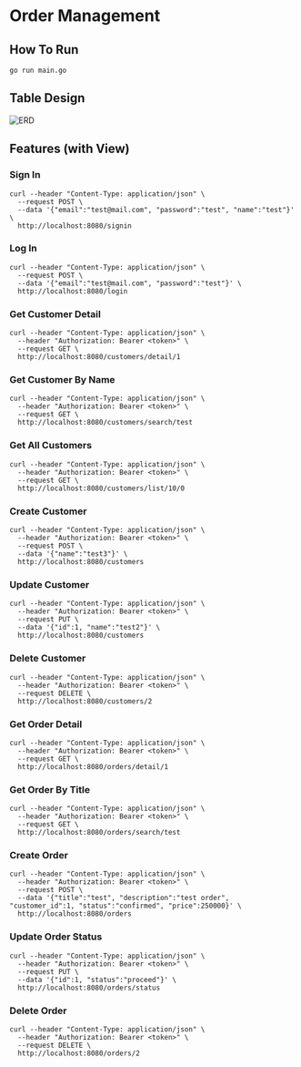# Order Management

## How To Run
`go run main.go`

## Table Design
![ERD](/assets/ordermngmt.png)

## Features (with View)
### Sign In
```
curl --header "Content-Type: application/json" \
  --request POST \
  --data '{"email":"test@mail.com", "password":"test", "name":"test"}' \
  http://localhost:8080/signin
```

### Log In
```
curl --header "Content-Type: application/json" \
  --request POST \
  --data '{"email":"test@mail.com", "password":"test"}' \
  http://localhost:8080/login
```

### Get Customer Detail
```
curl --header "Content-Type: application/json" \
  --header "Authorization: Bearer <token>" \
  --request GET \
  http://localhost:8080/customers/detail/1
```

### Get Customer By Name
```
curl --header "Content-Type: application/json" \
  --header "Authorization: Bearer <token>" \
  --request GET \
  http://localhost:8080/customers/search/test
```

### Get All Customers
```
curl --header "Content-Type: application/json" \
  --header "Authorization: Bearer <token>" \
  --request GET \
  http://localhost:8080/customers/list/10/0
```

### Create Customer
```
curl --header "Content-Type: application/json" \
  --header "Authorization: Bearer <token>" \
  --request POST \
  --data '{"name":"test3"}' \
  http://localhost:8080/customers
```

### Update Customer
```
curl --header "Content-Type: application/json" \
  --header "Authorization: Bearer <token>" \
  --request PUT \
  --data '{"id":1, "name":"test2"}' \
  http://localhost:8080/customers
```

### Delete Customer
```
curl --header "Content-Type: application/json" \
  --header "Authorization: Bearer <token>" \
  --request DELETE \
  http://localhost:8080/customers/2
```

### Get Order Detail
```
curl --header "Content-Type: application/json" \
  --header "Authorization: Bearer <token>" \
  --request GET \
  http://localhost:8080/orders/detail/1
```

### Get Order By Title
```
curl --header "Content-Type: application/json" \
  --header "Authorization: Bearer <token>" \
  --request GET \
  http://localhost:8080/orders/search/test
```

### Create Order
```
curl --header "Content-Type: application/json" \
  --header "Authorization: Bearer <token>" \
  --request POST \
  --data '{"title":"test", "description":"test order", "customer_id":1, "status":"confirmed", "price":250000}' \
  http://localhost:8080/orders
```

### Update Order Status
```
curl --header "Content-Type: application/json" \
  --header "Authorization: Bearer <token>" \
  --request PUT \
  --data '{"id":1, "status":"proceed"}' \
  http://localhost:8080/orders/status
```

### Delete Order
```
curl --header "Content-Type: application/json" \
  --header "Authorization: Bearer <token>" \
  --request DELETE \
  http://localhost:8080/orders/2
```